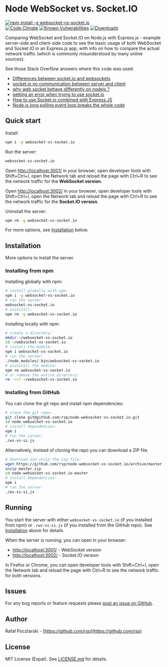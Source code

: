 Node WebSocket vs. Socket.IO
============================
[![npm install -g websocket-vs-socket.io](https://nodei.co/npm/websocket-vs-socket.io.png?compact=true)](https://www.npmjs.com/package/websocket-vs-socket.io)
<br>
[![Code Climate](https://codeclimate.com/github/rsp/node-websocket-vs-socket.io/badges/gpa.svg)](https://codeclimate.com/github/rsp/node-websocket-vs-socket.io)
[![Known Vulnerabilities](https://snyk.io/test/github/rsp/node-websocket-vs-socket.io/badge.svg)](https://snyk.io/test/github/rsp/node-websocket-vs-socket.io)
[![Downloads](https://img.shields.io/npm/dt/websocket-vs-socket.io.svg)](http://npm-stat.com/charts.html?package=websocket-vs-socket.io)

Comparing WebSocket and Socket.IO on Node.js with Express.js -
example server-side and client-side code to see the basic usage of
both WebSocket and Socket.IO in an Express.js app,
with info on how to compare the actual network traffic
(which is commonly misunderstood by many online sources).

See those Stack Overflow answers where this code was used:
* [Differences between socket.io and websockets](https://stackoverflow.com/questions/10112178/differences-between-socket-io-and-websockets/38558531#38558531)
* [socket.io no communication between server and client](https://stackoverflow.com/questions/39619449/socket-io-no-communication-between-server-and-client/39619862#39619862)
* [why web socket behave differently on nodejs ?](https://stackoverflow.com/questions/39765427/why-web-socket-behave-differently-on-nodejs/39765994#39765994)
* [getting an error when trying to use socket.io](https://stackoverflow.com/questions/39786269/getting-an-error-when-trying-to-use-socket-io/39786373#39786373)
* [How to use Socket.io combined with Express.JS](https://stackoverflow.com/questions/40747828/how-to-use-socket-io-combined-with-express-js-using-express-application-generat/40747932#40747932)
* [Node.js long polling event loop breaks the whole code](https://stackoverflow.com/questions/41210398/node-js-long-polling-event-loop-breaks-the-whole-code/41210763#41210763)

Quick start
-----------
Install:
```sh
npm i -g websocket-vs-socket.io
```
Run the server:
```sh
websocket-vs-socket.io
```
Open [http://localhost:3001/](http://localhost:3001/)
in your browser, open developer tools with Shift+Ctrl+I, open the Network tab
and reload the page with Ctrl+R to see the network traffic for the
**WebSocket version**.

Open [http://localhost:3002/](http://localhost:3002/)
in your browser, open developer tools with Shift+Ctrl+I, open the Network tab
and reload the page with Ctrl+R to see the network traffic for the
**Socket.IO version**.

Uninstall the server:
```sh
npm rm -g websocket-vs-socket.io
```

For more options, see [Installation](#installation) below.

Installation
------------
More options to install the server.
### Installing from npm
Installing globally with npm:
```sh
# install globally with npm:
npm i -g websocket-vs-socket.io
# run the server:
websocket-vs-socket.io
# uninstall:
npm rm -g websocket-vs-socket.io
```
Installing locally with npm:
```sh
# create a directory:
mkdir ~/websocket-vs-socket.io
cd ~/websocket-vs-socket.io
# install the module:
npm i websocket-vs-socket.io
# run the server:
./node_modules/.bin/websocket-vs-socket.io
# uninstall the module:
npm rm websocket-vs-socket.io
# or remove the entire directory:
rm -rvf ~/websocket-vs-socket.io
```

### Installing from GitHub
You can clone the git repo and install npm dependencies:
```sh
# clone the git repo:
git clone git@github.com:rsp/node-websocket-vs-socket.io.git
cd node-websocket-vs-socket.io
# install dependencies:
npm i
# run the server:
./ws-vs-si.js
```
Alternatively, instead of cloning the repo you can download a ZIP file:
```sh
# download and unzip the zip file:
wget https://github.com/rsp/node-websocket-vs-socket.io/archive/master.zip
unzip master.zip
cd node-websocket-vs-socket.io-master
# install dependencies:
npm i
# run the server:
./ws-vs-si.js
```

Running
-------
You start the server with either
`websocket-vs-socket.io` (if you installed from npm) or
`./ws-vs-si.js` (if you installed from the GitHub repo).
See [Installation](#installation) above for details.

When the server is running, you can open in your browser:

* [http://localhost:3001/](http://localhost:3001/) - WebSocket version
* [http://localhost:3002/](http://localhost:3002/) - Socket.IO version

In Firefox or Chrome, you can open developer tools with Shift+Ctrl+I,
open the Network tab and reload the page with Ctrl+R to see the network traffic
for both versions.

Issues
------
For any bug reports or feature requests please
[post an issue on GitHub](https://github.com/rsp/node-websocket-vs-socket.io/issues).

Author
------
Rafał Pocztarski - [https://github.com/rsp](https://github.com/rsp)

License
-------
MIT License (Expat). See [LICENSE.md](LICENSE.md) for details.

